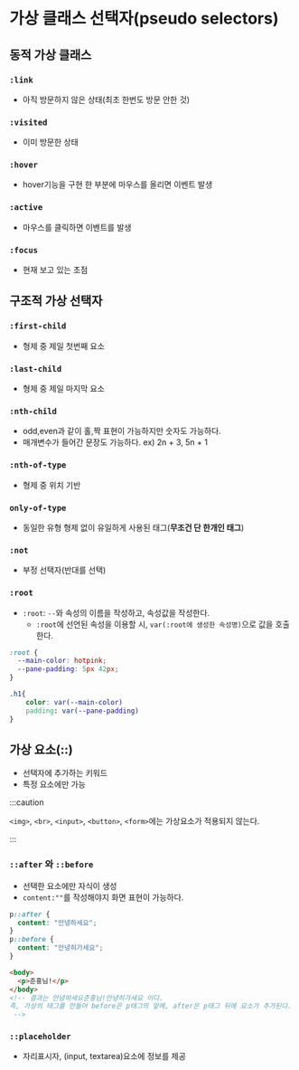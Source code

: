 # 가상 클래스 선택자(pseudo selectors)

## 동적 가상 클래스

### `:link`

- 아직 방문하지 않은 상태(최초 한번도 방문 안한 것)

### `:visited`

- 이미 방문한 상태

### `:hover`

- hover기능을 구현 한 부분에 마우스를 올리면 이벤트 발생

### `:active`

- 마우스를 클릭하면 이벤트를 발생

### `:focus`

- 현재 보고 있는 초점

## 구조적 가상 선택자

### `:first-child`

- 형제 중 제일 첫번째 요소

### `:last-child`

- 형제 중 제일 마지막 요소

### `:nth-child`

- odd,even과 같이 홀,짝 표현이 가능하지만 숫자도 가능하다.
- 매개변수가 들어간 문장도 가능하다. ex) 2n + 3, 5n + 1

### `:nth-of-type`

- 형제 중 위치 기반

### `only-of-type`

- 동일한 유형 형제 없이 유일하게 사용된 태그(**무조건 단 한개인 태그**)

### `:not`

- 부정 선택자(반대를 선택)

### `:root`

- `:root`: `--`와 속성의 이름을 작성하고, 속성값을 작성한다.
  - `:root`에 선언된 속성을 이용할 시, `var(:root에 생성한 속성명)`으로 값을 호출한다.

```css
:root {
  --main-color: hotpink;
  --pane-padding: 5px 42px;
}

.h1{
    color: var(--main-color)
    padding: var(--pane-padding)
}
```

## 가상 요소(::)

- 선택자에 추가하는 키워드
- 특정 요소에만 가능

:::caution

`<img>`, `<br>`, `<input>`, `<button>`, `<form>`에는 가상요소가 적용되지 않는다.

:::

### `::after` 와 `::before`

- 선택한 요소에만 자식이 생성
- `content:""`를 작성해야지 화면 표현이 가능하다.

```css
p::after {
  content: "안녕하세요";
}
p::before {
  content: "안녕히가세요";
}
```

```html
<body>
  <p>준홍님!</p>
</body>
<!-- 결과는 안녕하세요준홍님!안녕히가세요 이다.
즉, 가상의 태그를 만들어 before은 p태그의 앞에, after은 p태그 뒤에 요소가 추가된다.
 -->
```

### `::placeholder`

- 자리표시자, (input, textarea)요소에 정보를 제공
